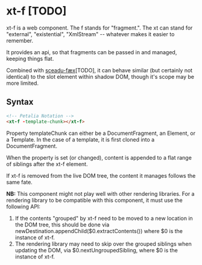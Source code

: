 # xt-f [TODO]

xt-f is a web component.  The f stands for "fragment.". The xt can stand for "external", "existential", "XmlStream" -- whatever makes it easier to remember.  

It provides an api, so that fragments can be passed in and managed, keeping things flat.

Combined with [sceadu-fæx](https://github.com/bahrus/sceadu-fax)[TODO], it can behave similar (but certainly not identical) to the slot element within shadow DOM, though it's scope may be more limited.

## Syntax

```html
<!-- Petalia Notation -->
<xt-f -template-chunk></xt-f>
```

Property templateChunk can either be a DocumentFragment, an Element, or a Template.  In the case of a template, it is first cloned into a DocumentFragment.

When the property is set (or changed), content is appended to a flat range of siblings after the xt-f element.

If xt-f is removed from the live DOM tree, the content it manages follows the same fate.

**NB:**  This component might not play well with other rendering libraries. For a rendering library to be compatible with this component, it must use the following API:

1.  If the contents "grouped" by xt-f need to be moved to a new location in the DOM tree, this should be done via newDestination.appendChild($0.extractContents()) where $0 is the instance of xt-f.
2.  The rendering library may need to skip over the grouped siblings when updating the DOM, via $0.nextUngroupedSibling, where $0 is the instance of xt-f.

